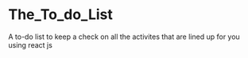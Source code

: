 # The_To_do_List
A to-do list to keep a check on all the activites that are lined up for you using react js
